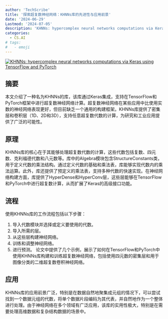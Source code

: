 ```yaml
---
author: 'TechScribe'
title: '探索超复数神经网络：KHNNs库的先进性与应用前景'
date: '2024-06-29'
Lastmod: '2024-07-05'
description: 'KHNNs: hypercomplex neural networks computations via Keras using TensorFlow and PyTorch'
categories:
  - CS.AI
# tags:
#   - emoji
---
```


[![KHNNs: hypercomplex neural networks computations via Keras using TensorFlow and PyTorch](https://arxiv-research-1301205113.cos.ap-guangzhou.myqcloud.com/images/2407.00452v1.pdf_0.jpg)](https://arxiv.org/abs/2407.00452v1)

## 摘要

本文介绍了一种名为KHNNs的库，该库通过Keras集成，支持在TensorFlow和PyTorch框架中进行超复数神经网络计算。超复数神经网络在某些应用中比使用实数的神经网络表现更好，但目前缺乏一个通用的构建框架。KHNNs库提供了密集层和卷积层（1D、2D和3D），支持任意超复数代数的计算，为研究和工业应用提供了广泛的可能性。<!--more-->

## 原理

KHNNs库的核心在于其能够处理超复数代数的计算，这些代数包括复数、四元数、克利福德代数和八元数等。库中的Algebra模块包含StructureConstants类，用于定义代数的乘法结构。通过定义代数的基础和乘法表，库能够实现代数内的乘法运算。此外，库还提供了预定义的乘法表，支持多种代数的快速实现。在神经网络构建方面，库提供了HyperDense和HyperConv层，这些层能够在TensorFlow和PyTorch中进行超复数计算，从而扩展了Keras的高级接口功能。

## 流程

使用KHNNs库的工作流程包括以下步骤：
1. 导入代数模块并选择或定义要使用的代数。
2. 导入所需的层。
3. 从这些层构建神经网络。
4. 训练和调整神经网络。
5. 进行预测。
论文中提供了几个示例，展示了如何在TensorFlow和PyTorch中使用KHNNs库构建和训练超复数神经网络，包括使用四元数的密集层和用于图像分类的二维超复数卷积神经网络。

## 应用

KHNNs库的应用前景广泛，特别是在数据自然地聚集成元组的情况下，可以尝试找到一个数据元组的代数，将单个数据片段编码为其代表，并自然地作为一个整体进行处理。由于神经网络在多个领域有广泛应用，该库的实用性极大，特别是在需要处理高维数据和复杂结构数据的场景中。